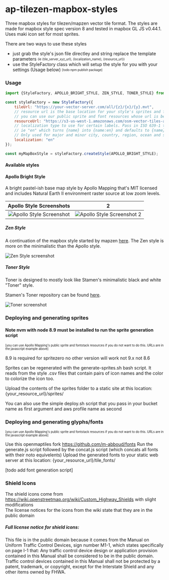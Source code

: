 # ap-tilezen-mapbox-styles
Three mapbox styles for tilezen/mapzen vector tile format. The styles are made for mapbox style spec version 8 and tested in mapbox GL JS v0.44.1. 
Uses maki icon set for most sprites. 

There are two ways to use these styles
- just grab the style's json file directley and string replace the template parameters <sub><sup> (ie {tile_server_xyz_url}, {localization_name}, {resource_url})</sup></sub>
- use the StyleFactory class which will setup the style for you with your settings (Usage below) <sub><sup>[todo npm publish package]</sup></sub> 

### Usage
```javascript
import {StyleFactory, APOLLO_BRIGHT_STYLE, ZEN_STYLE, TONER_STYLE} from "@apollomapping/ap-tilezen-mapbox-styles";

const styleFactory = new StyleFactory({
    tileUrl: "https://your-vector-server.com/all/{z}/{x}/{y}.mvt",
    // resource url is the base location for your style's sprites and fonts    
    // you can use our public sprite and font resources whose url is below (for now at least)
    resourceUrl: "https://s3-us-west-1.amazonaws.com/osm-vector-tiles-apollomapping",
    // localization type to use for certain labels. Pass in ISO 639-1 two-letter language code 
    // ie "en" which turns {name} into {name:en} and defaults to {name} if nothing is passed in.
    // Only used for major and minor city, country, region, ocean and sea labels.
    localization: "en"
});

const myMapBoxStyle = styleFactory.createStyle(APOLLO_BRIGHT_STYLE);
```


#### Available styles
#### Apollo Bright Style 
A bright pastel-ish base map style by Apollo Mapping that's MIT licensed and includes Natural Earth II environment raster source at low zoom levels.


Apollo Style Screenshots             |  2
:-------------------------:|:-------------------------:
![Apollo Style Screenshot](https://github.com/apollomapping/ap-tilezen-mapbox-styles/raw/master/docs/apollo-bright-screenshot.png?raw=true)   |  ![Apollo Style Screenshot 2](https://github.com/apollomapping/ap-tilezen-mapbox-styles/raw/master/docs/apollo-bright-screenshot2.png?raw=true)

##### Zen Style 
A continuation of the mapbox style started by mapzen [here](https://github.com/mapzen/mapboxgl-vector-tiles).
The Zen style is more on the minimalistic than the Apollo style.

![Zen Style screenshot](https://github.com/apollomapping/ap-tilezen-mapbox-styles/raw/master/docs/zen-style-screenshot.png?raw=true)


##### Toner Style 
Toner is designed to mostly look like Stamen's minimalistic black and white "Toner" style.

Stamen's Toner repository can be found [here](https://github.com/citytracking/toner).

![Toner screenshot](https://github.com/apollomapping/ap-tilezen-mapbox-styles/raw/master/docs/toner-screenshot.png?raw=true)

### Deploying and generating sprites
#### Note nvm with node 8.9 must be installed to run the sprite generation script
<sub><sup>[you can use Apollo Mapping's public sprite and fontstack resources if you do not want to do this.
 URLs are in the javascript example above]</sup></sub>  
 
8.9 is required for spritezero no other version will work not 9.x not 8.6
 
Sprites can be regenerated with the generate-sprites.sh bash script. It reads from the style .csv files that contain pairs of
icon names and the color to colorize the icon too.

Upload the contents of the sprites folder to a static site at this location: {your_resource_url}/sprites/

You can also use the simple deploy.sh script that you pass in your bucket name as first argument and aws profile name as second


### Deploying and generating glyphs/fonts
<sub><sup>[you can use Apollo Mapping's public sprite and fontstack resources if you do not want to do this.
 URLs are in the javascript example above]</sup></sub>  
 
Use this openmaptiles fork https://github.com/m-abboud/fonts
Run the generate.js script followed by the concat.js script (which concats all fonts with their noto equivelents)
Upload the generated fonts to your static web server at this location: {your_resource_url}/tile_fonts/
  
[todo add font generation script]


### Shield Icons
The shield icons come from https://wiki.openstreetmap.org/wiki/Custom_Highway_Shields with slight modifications  
The license notices for the icons from the wiki state that they are in the public domain


##### Full license notice for shield icons:
This file is in the public domain because it comes from the Manual on Uniform Traffic Control Devices, sign number M1-1, 
which states specifically on page I-1 that:
Any traffic control device design or application provision contained in this Manual shall be considered to be in the 
public domain. Traffic control devices contained in this Manual shall not be protected by a patent, trademark, 
or copyright, except for the Interstate Shield and any other items owned by FHWA.
